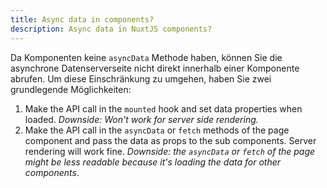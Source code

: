 ```yaml
---
title: Async data in components?
description: Async data in NuxtJS components?
---
```


Da Komponenten keine `asyncData` Methode haben, können Sie die asynchrone Datenserverseite nicht direkt innerhalb einer Komponente abrufen. Um diese Einschränkung zu umgehen, haben Sie zwei grundlegende Möglichkeiten:

1. Make the API call in the `mounted` hook and set data properties when loaded. *Downside: Won't work for server side rendering.*
2. Make the API call in the `asyncData` or `fetch` methods of the page component and pass the data as props to the sub components. Server rendering will work fine. *Downside: the `asyncData` or `fetch` of the page might be less readable because it's loading the data for other components*.
